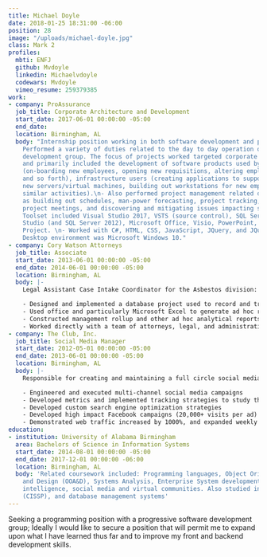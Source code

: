 ```yaml
---
title: Michael Doyle
date: 2018-01-25 18:31:00 -06:00
position: 28
image: "/uploads/michael-doyle.jpg"
class: Mark 2
profiles:
  mbti: ENFJ
  github: Mvdoyle
  linkedin: Michaelvdoyle
  codewars: Mvdoyle
  vimeo_resume: 259379385
work:
- company: ProAssurance
  job_title: Corporate Architecture and Development
  start_date: 2017-06-01 00:00:00 -05:00
  end_date: 
  location: Birmingham, AL
  body: "Internship position working in both software development and project management:\n\n-
    Performed a variety of duties related to the day to day operation of a software
    development group. The focus of projects worked targeted corporate level end users
    and primarily included the development of software products used by human resources
    (on-boarding new employees, opening new requisitions, altering employee status,
    and so forth), infrastructure users (creating applications to support provisioning
    new servers/virtual machines, building out workstations for new employees, and
    similar activities).\n- Also performed project management related duties such
    as building out schedules, man-power forecasting, project tracking, setting up
    project meetings, and discovering and mitigating issues impacting schedules.\n-
    Toolset included Visual Studio 2017, VSTS (source control), SQL Server Management
    Studio (and SQL Server 2012), Microsoft Office, Visio, PowerPoint, and Microsoft
    Project. \n- Worked with C#, HTML, CSS, JavaScript, JQuery, and JQuery UI. \n-
    Desktop environment was Microsoft Windows 10."
- company: Cory Watson Attorneys
  job_title: Associate
  start_date: 2013-06-01 00:00:00 -05:00
  end_date: 2014-06-01 00:00:00 -05:00
  location: Birmingham, AL
  body: |-
    Legal Assistant Case Intake Coordinator for the Asbestos division:

    - Designed and implemented a database project used to record and track asbestos related legal cases managed by the law firm.
    - Used office and particularly Microsoft Excel to generate ad hoc reports and summaries in support of ongoing legal initiatives at the firm.
    - Constructed management rollup and other ad hoc analytical reports pertaining to the status of claims and related legal activities.
    - Worked directly with a team of attorneys, legal, and administrative assistants to supply data and IT related support as required.
- company: The Club, Inc.
  job_title: Social Media Manager
  start_date: 2012-05-01 00:00:00 -05:00
  end_date: 2013-06-01 00:00:00 -05:00
  location: Birmingham, AL
  body: |-
    Responsible for creating and maintaining a full circle social media presence for The Club:

    - Engineered and executed multi-channel social media campaigns
    - Developed metrics and implemented tracking strategies to study the effectiveness of efforts; these metrics included monitoring social media channels, ongoing related web traffic, and Google searches.
    - Developed custom search engine optimization strategies
    - Developed high impact Facebook campaigns (20,000+ visits per ad)
    - Demonstrated web traffic increased by 1000%, and expanded weekly visits to audiences of 300,000+ weekly visitors
education:
- institution: University of Alabama Birmingham
  area: Bachelors of Science in Information Systems
  start_date: 2014-08-01 00:00:00 -05:00
  end_date: 2017-12-01 00:00:00 -06:00
  location: Birmingham, AL
  body: 'Related coursework included: Programming languages, Object Oriented Analysis
    and Design (OOA&D), Systems Analysis, Enterprise System development, business
    intelligence, social media and virtual communities. Also studied information security
    (CISSP), and database management systems'
---
```


Seeking a programming position with a progressive software development group; Ideally I would like to secure a position that will permit me to expand upon what I have learned thus far and to improve my front and backend development skills.